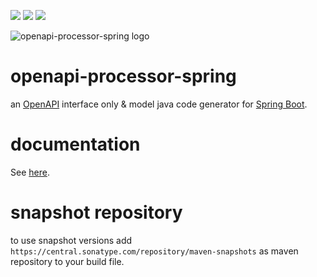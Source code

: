 [![][badge-ci]][workflow-ci]
[![][sonar-tecdebt]][sonar]
[![][badge-central]][oap-central]

![openapi-processor-spring logo](images/openapi-processor-spring@1280x200.png)

# openapi-processor-spring

an [OpenAPI][openapi] interface only & model java code generator for [Spring Boot][springboot].
 

# documentation

See [here][oap-docs].

# snapshot repository

to use snapshot versions add `https://central.sonatype.com/repository/maven-snapshots` as maven repository to your build file.


[oap-central]: https://search.maven.org/search?q=io.openapiprocessor
[badge-central]: https://img.shields.io/maven-central/v/io.openapiprocessor/openapi-processor-spring?label=Maven%20Central
[badge-license]: https://img.shields.io/badge/License-Apache%202.0-blue.svg?labelColor=313A42
[badge-ci]: https://github.com/openapi-processor/openapi-processor-spring/workflows/build/badge.svg
[oap-license]: https://github.com/openapi-processor/openapi-processor-spring/blob/master/LICENSE
[workflow-ci]: https://github.com/openapi-processor/openapi-processor-spring/actions?query=workflow%3Abuild
[sonar-coverage]: https://sonarcloud.io/api/project_badges/measure?project=openapi-processor_openapi-processor-spring&metric=coverage
[sonar-tecdebt]: https://sonarcloud.io/api/project_badges/measure?project=openapi-processor_openapi-processor-spring&metric=sqale_index
[sonar]: https://sonarcloud.io/dashboard?id=openapi-processor_openapi-processor-spring
[oap-docs]: https://docs.openapiprocessor.io
[openapi]: https://www.openapis.org/
[springboot]: https://spring.io/projects/spring-boot
